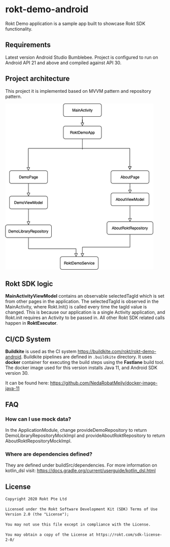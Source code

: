 # rokt-demo-android

Rokt Demo application is a sample app built to showcase Rokt SDK functionality.

## Requirements

Latest version Android Studio Bumblebee. Project is configured to run on Android API 21 and above and compiled against API 30.

## Project architecture

This project it is implemented based on MVVM pattern and repository pattern.

![Architecture](demo.png)

## Rokt SDK logic

**MainActivityViewModel** contains an observable selectedTagId which is set from other pages in the application. The selectedTagId is observed in the MainActivity, where Rokt.Init() is called every time the tagId value is changed.
This is because our application is a single Activity application, and Rokt.init requires an Activity to be passed in.
All other Rokt SDK related calls happen in **RoktExecutor**.

## CI/CD System

**Buildkite** is used as the CI system https://buildkite.com/rokt/rokt-demo-android.
Buildkite pipelines are defined in `.buildkite` directory.
It uses **docker** container for executing the build steps using the **Fastlane** build tool.
The docker image used for this version installs Java 11, and Android SDK version 30.

It can be found here: https://github.com/NedaRobatMeily/docker-image-java-11

## FAQ

### How can I use mock data?
In the ApplicationModule, change provideDemoRepository to return DemoLibraryRepositoryMockImpl and provideAboutRoktRepository to return AboutRoktRepositoryMockImpl.

### Where are dependencies defined?
They are defined under buildSrc/dependencies. For more information on kotlin_dsl visit: https://docs.gradle.org/current/userguide/kotlin_dsl.html

## License
```
Copyright 2020 Rokt Pte Ltd

Licensed under the Rokt Software Development Kit (SDK) Terms of Use
Version 2.0 (the "License");

You may not use this file except in compliance with the License.

You may obtain a copy of the License at https://rokt.com/sdk-license-2-0/
```